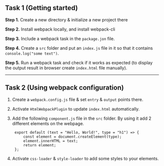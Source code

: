 ## Task 1 (Getting started)

**Step 1.** Create a new directory & initialize a new project there

**Step 2.** Install webpack locally, and install webpack-cli

**Step 3.** Include a webpack task in the  `package.jon` file.

**Step 4.** Create a `src` folder and put an `index.js` file in it so that it contains `console.log("some text")`.

**Step 5.** Run a webpack task and check if it works as expected (to display the output result in browser create `index.html` file manually).

***

## Task 2 (Using webpack configuration)
1. Create a `webpack.config.js` file & set `entry` & `output` points there. 
2. Activate `HtmlWebpackPlugin` to update `index.html` automatically.
3. Add the following `component.js` file in the `src` folder. By using it add 2 different elements on the webpage.

        export default (text = "Hello, World!", type = "h1") => {
            const element = document.createElement(type);
            element.innerHTML = text;
            return element;
        };

4. Activate `css-loader` & `style-loader` to add some styles to your elements.